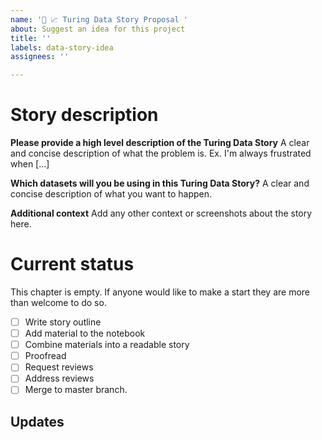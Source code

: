 ```yaml
---
name: '📔 📈 Turing Data Story Proposal '
about: Suggest an idea for this project
title: ''
labels: data-story-idea
assignees: ''

---
```

# Story description 

**Please provide a high level description of the Turing Data Story**
A clear and concise description of what the problem is. Ex. I'm always frustrated when [...]

**Which datasets will you be using in this Turing Data Story?**
A clear and concise description of what you want to happen.

**Additional context**
Add any other context or screenshots about the story here.

# Current status

This chapter is empty. If anyone would like to make a start they are more than welcome to do so.

 - [ ] Write story outline
 - [ ] Add material to the notebook
 - [ ] Combine materials into a readable story
 - [ ] Proofread
 - [ ] Request reviews
 - [ ] Address reviews
 - [ ] Merge to master branch.

## Updates

<!-- To avoid that others have to read through the full thread of comments, update the initial issue with important updates (e.g. decisions taken) regularly so that all the important information is available at one glance. -->
